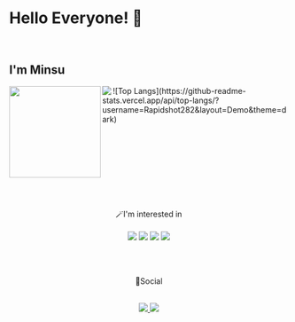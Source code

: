 # Hello Everyone! 👋 <br/><br/>
## I'm Minsu
<img align='left' src="https://github-readme-stats.vercel.app/api?username=Rapidshot282" height="165"> 
<img align='left' src="http://mazassumnida.wtf/api/v2/generate_badge?boj=alstn3434">
![Top Langs](https://github-readme-stats.vercel.app/api/top-langs/?username=Rapidshot282&layout=Demo&theme=dark)
<br/><br/><br/><br/><br/><br/><br/><br/><br/><br/>

<div align=center>
🪄I'm interested in
<br/><br/>
<img src="https://img.shields.io/badge/C%2B%2B-00599C?style=flat-square&logo=C%2B%2B&logoColor=white"/> <img src="https://img.shields.io/badge/JavaScript-F7DF1E?style=flat-square&logo=JavaScript&logoColor=white"/> <img src="https://img.shields.io/badge/CSS-1572B6?style=flat-square&logo=CSS3&logoColor=white"/> <img src="https://img.shields.io/badge/Python-3776AB?style=flat-square&logo=Python&logoColor=white"/>

<br/><br/>

🌻Social
<br/><br/>

<a href="https://www.instagram.com/minsusu_25/" target="_blank"><img src="https://img.shields.io/badge/Minsusu_25-E4405F?style=flat-square&logo=Instagram&logoColor=white"/> <a href="https://blog.naver.com/alstn3434" target="_blank"><img src="https://img.shields.io/badge/blog-03C75A?style=flat-square&logo=Naver&logoColor=white"/> <br/><br/>

<br/><br/>
<br/><br/>
</div>
  


<!--
**Rapidshot282/Rapidshot282** is a ✨ _special_ ✨ repository because its `README.md` (this file) appears on your GitHub profile.
<a href="클릭시 이동할 링크" target="_blank"><img src="https://img.shields.io/badge/문자-색코드?style=flat-square&logo=이미지 이름&logoColor=white"/></a>
<img src="https://img.shields.io/badge/문자-색코드?style=for-the-badge&logo=이미지 이름&logoColor=black">
